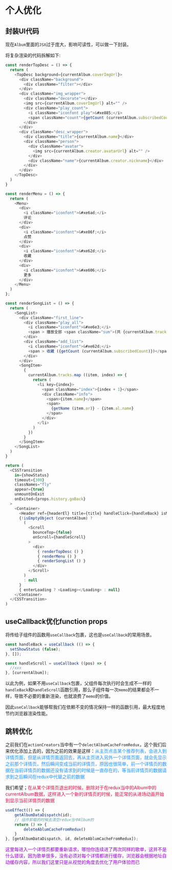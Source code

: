# 个人优化

## 封装UI代码
现在`Album`里面的`JSX`过于庞大，影响可读性，可以做一下封装。

将复杂渲染的代码拆解如下:
```javascript
const renderTopDesc = () => {
  return (
    <TopDesc background={currentAlbum.coverImgUrl}>
      <div className="background">
        <div className="filter"></div>
      </div>
      <div className="img_wrapper">
        <div className="decorate"></div>
        <img src={currentAlbum.coverImgUrl} alt="" />
        <div className="play_count">
          <i className="iconfont play">&#xe885;</i>
          <span className="count">{getCount (currentAlbum.subscribedCount)}</span>
        </div>
      </div>
      <div className="desc_wrapper">
        <div className="title">{currentAlbum.name}</div>
        <div className="person">
          <div className="avatar">
            <img src={currentAlbum.creator.avatarUrl} alt="" />
          </div>
          <div className="name">{currentAlbum.creator.nickname}</div>
        </div>
      </div>
    </TopDesc>
  )
}

const renderMenu = () => {
  return (
    <Menu>
      <div>
        <i className="iconfont">&#xe6ad;</i>
        评论
      </div>
      <div>
        <i className="iconfont">&#xe86f;</i>
        点赞
      </div>
      <div>
        <i className="iconfont">&#xe62d;</i>
        收藏
      </div>
      <div>
        <i className="iconfont">&#xe606;</i>
        更多
      </div>
    </Menu>
  )
};

const renderSongList = () => {
  return (
    <SongList>
      <div className="first_line">
        <div className="play_all">
          <i className="iconfont">&#xe6e3;</i>
          <span > 播放全部 <span className="sum">(共 {currentAlbum.tracks.length} 首)</span></span>
        </div>
        <div className="add_list">
          <i className="iconfont">&#xe62d;</i>
          <span > 收藏 ({getCount (currentAlbum.subscribedCount)})</span>
        </div>
      </div>
      <SongItem>
        {
          currentAlbum.tracks.map ((item, index) => {
            return (
              <li key={index}>
                <span className="index">{index + 1}</span>
                <div className="info">
                  <span>{item.name}</span>
                  <span>
                    {getName (item.ar)} - {item.al.name}
                  </span>
                </div>
              </li>
            )
          })
        }
      </SongItem>
    </SongList>
  )
}

return (
  <CSSTransition
    in={showStatus}
    timeout={300}
    classNames="fly"
    appear={true}
    unmountOnExit
    onExited={props.history.goBack}
  >
    <Container>
      <Header ref={headerEl} title={title} handleClick={handleBack} isMarquee={isMarquee}></Header>
      {!isEmptyObject (currentAlbum) ?
        (
          <Scroll
            bounceTop={false}
            onScroll={handleScroll}
          >
            <div>
              { renderTopDesc () }
              { renderMenu () }
              { renderSongList () }
            </div>
          </Scroll>
        )
        : null
      }
      { enterLoading ? <Loading></Loading> : null}
    </Container>
  </CSSTransition>
)
```

## useCallback优化function props
将传给子组件的函数用`useCallback`包裹，这也是`useCallback`的常用场景。
```javascript
const handleBack = useCallback (() => {
  setShowStatus (false);
}, []);

const handleScroll = useCallback ((pos) => {
  //xxx
}, [currentAlbum]);
```
以此为例，如果不用`useCallback`包裹，父组件每次执行时会生成不一样的`handleBack`和`handleScroll`函数引用，那么子组件每一次`memo`的结果都会不一样，导致不必要的重新渲染，也就浪费了`memo`的价值。

因此`useCallback`能够帮我们在依赖不变的情况保持一样的函数引用，最大程度地节约浏览器渲染性能。

## 跳转优化
之前我们在`actionCreators`当中有一个`delectAlbumCacheFromRedux`，这个我们后来优化添加上去的，因为之前的效果是这样：<font color=#1E90FF>从主页点击某个推荐列表，会进入到详情页面，但是从详情页面返回去，再从主页进入另外一个详情页面，就会先显示之前那个详情页，然后瞬间变成当前的详情页，原因也很简单，前一个详情页的数据在当前详情页的数据还没有请求到的时候是一直存在的，等当前详情页的数据请求到之后瞬间在redux中代替之前的数据</font>

我们希望；<font color=#DD1144>在从某个详情页退出的时候，删除对于在redux当中的Album中的currentAlbum数据，这样进入一个新的详情页的时候，能正常的从进场动画开始到显示当前详情页的数据</font>

```javascript
useEffect(() => {
	getAlbumDataDispatch(id);
	// 组件卸载的时候去清空redux当中Album的
	return () => {
		deleteAblumCacheFromRedux()
	}
}, [getAlbumDataDispatch, id, deleteAblumCacheFromRedux]);
```

<font color=#9400D3>这里每进入一个详情页都要重新请求，哪怕你连续进了两次同样的歌单，这并不是什么错误，因为歌单很多，没有必须对每个详情都进行缓存，浏览器会根据地址自动缓存内容，所以我们这里只是从视觉的角度去优化了用户体验而已</font>